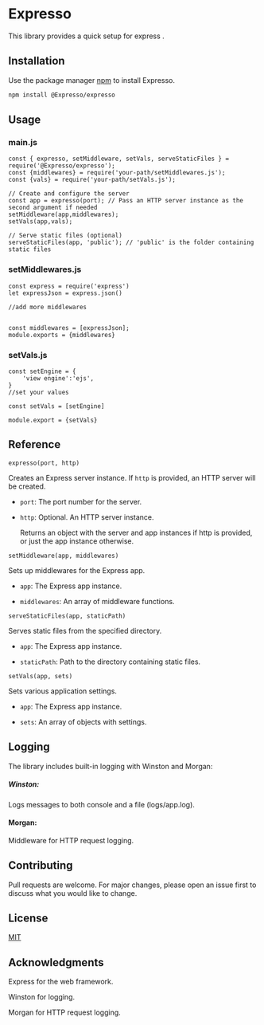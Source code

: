 # Expresso

This library provides a quick setup for express
. 

## Installation

Use the package manager [npm](https://www.npmjs.com/) to install Expresso.

```bash
npm install @Expresso/expresso
```

## Usage
### main.js
```
const { expresso, setMiddleware, setVals, serveStaticFiles } = require('@Expresso/expresso');
const {middlewares} = require('your-path/setMiddlewares.js');
const {vals} = require('your-path/setVals.js');

// Create and configure the server
const app = expresso(port); // Pass an HTTP server instance as the second argument if needed
setMiddleware(app,middlewares);
setVals(app,vals);

// Serve static files (optional)
serveStaticFiles(app, 'public'); // 'public' is the folder containing static files
```
### setMiddlewares.js
```
const express = require('express')
let expressJson = express.json()

//add more middlewares


const middlewares = [expressJson];
module.exports = {middlewares}
```
### setVals.js
```
const setEngine = {
    'view engine':'ejs',
}
//set your values

const setVals = [setEngine]

module.export = {setVals}
```
##  Reference
`expresso(port, http)`

Creates an Express server instance. If `http` is provided, an HTTP server will be created.

- `port`: The port number for the server.

- `http`: Optional. An HTTP server instance.

   Returns an object with the server and app instances if http is provided, or just the app instance otherwise.

`setMiddleware(app, middlewares)`

Sets up middlewares for the Express app.

- `app`: The Express app instance.

- `middlewares`: 
An array of middleware functions.

`serveStaticFiles(app, staticPath)`

Serves static files from the specified directory.

- `app`: The Express app instance.

- `staticPath`: Path to the directory containing static files.

`setVals(app, sets)`

Sets various application settings.

- `app`: The Express app instance.

- `sets`: An array of objects with settings.

## Logging
The library includes built-in logging with Winston and Morgan:

##### Winston: 
Logs messages to both console and a file (logs/app.log).
#### Morgan: 
Middleware for HTTP request logging.
## Contributing

Pull requests are welcome. For major changes, please open an issue first
to discuss what you would like to change.



## License

[MIT](https://choosealicense.com/licenses/mit/)

## Acknowledgments
Express for the web framework.

Winston for logging.
 
Morgan for HTTP request logging.


